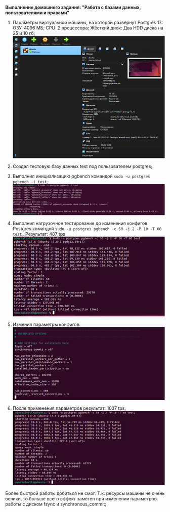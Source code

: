 **Выполнение домашнего задания: "Работа с базами данных, пользователями и правами"**

1. Параметры виртуальной машины, на которой развёрнут Postgres 17:
ОЗУ: 4096 МБ;
CPU: 2 процессора;
Жёсткий диск: Два HDD диска на 25 и 10 гб;
![vm](images/machine.png)

2. Создал тестовую базу данных test под пользователем postgres;
3. Выполнил инициализацию pgbench командой `sudo -u postgres pgbench -i test;`
![vm](images/pgbench_init.png)

4. Выполнил нагрузочное тестирование до изменения конфигов Postgres командой `sudo -u postgres pgbench -c 50 -j 2 -P 10 -T 60 test;`
Результат: 487 tps
![res_without_change](images/result_without_changes_configs.png)

5. Изменил параметры конфигов:
![change_params](images/changed_params.png)

6. После применения параметров результат: 1037 tps;
![after_change](images/result_after_change.png)

Более быстрой работы добиться не смог. Т.к. ресурсы машины не очень велики, то больше всего эффект заметен при изменении
параметров работы с диском fsync и synchronous_commit;